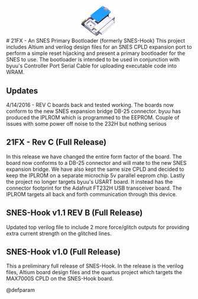 <center><img src="https://github.com/defparam/defparam.github.io/blob/master/public/sh1.png" style="width: 100px;"/></center>
# 21FX - An SNES Primary Bootloader (formerly SNES-Hook) 
This project includes Altium and verilog design files for an SNES CPLD 
expansion port to perform a simple reset hijacking and present a primary 
bootloader for the SNES to use. The bootloader is intended to be used in
conjunction with byuu's Controller Port Serial Cable for uploading
executable code into WRAM.


Updates
---------------------------------------------------------------------
4/14/2016 - REV C boards back and tested working. The boards now conform
to the new SNES expansion bridge DB-25 connector. byuu has produced the IPLROM
which is programmed to the EEPROM. Couple of issues with some power off noise
to the 232H but nothing serious



21FX - Rev C (Full Release)
---------------------------------------------------------------------
In this release we have changed the entire form factor of the board.
The board now conforms to a DB-25 connector and will mate to the new
SNES expansion bridge. We have also kept the same size CPLD and decided
to keep the IPLROM on a separate microchip 5v parallel eeprom chip. Lastly
the project no longer targets byuu's USART board. It instead has the connector
footprint for the Adafruit FT232H USB transceiver board. The IPLROM targets
all back and forth communication through this device.


SNES-Hook v1.1 REV B (Full Release)
---------------------------------------------------------------------
Updated top verilog file to include 2 more force/glitch outputs for
providing extra current strength on the glitched lines.

SNES-Hook v1.0 (Full Release)
---------------------------------------------------------------------
This a preliminary full release of SNES-Hook. In the release is the 
verilog files, Altium board design files and the quartus project which 
targets the MAX7000S CPLD on the SNES-Hook board.


@defparam
